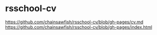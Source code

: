 # rsschool-cv
https://github.com/chainsawfish/rsschool-cv/blob/gh-pages/cv.md
https://github.com/chainsawfish/rsschool-cv/blob/gh-pages/index.html
